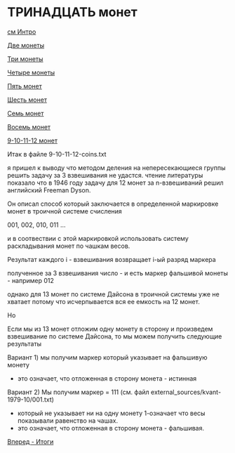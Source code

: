 ТРИНАДЦАТЬ монет
================

[см Интро](00-intro.md "00-intro.md")

[Две монеты](02-coins.md "02-coins.md")

[Три монеты](03-coins.md "03-coins.md")

[Четыре монеты](04-coins.md "04-coins.md")

[Пять монет](05-coins.md "05-coins.md")

[Шесть монет](06-coins.md "06-coins.md")

[Семь монет](07-coins.md "07-coins.md")

[Восемь монет](08-coins.md "08-coins.md")

[9-10-11-12 монет](09-10-11-12-coins.md "09-10-11-12-coins.md")


Итак в файле 9-10-11-12-coins.txt

я пришел к выводу что методом деления на непересекающиеся группы решить задачу за 3 взвешивания не удастся.
чтение литературы показало что в 1946 году задачу для 12 монет за n-взвешиваний
решил английский Freeman Dyson.

Он описал способ который заключается в определенной маркировке монет в троичной системе счисления

001, 002, 010, 011 ...

и в соотвествии с этой маркировкой
использовать систему раскладывания монет по чашкам весов.

Результат каждого i - взвешивания возвращает i-ый разряд маркера

полученное за 3 взвешивания число - и есть маркер фальшивой монеты - например 012

однако для 13 монет по системе Дайсона в троичной системы уже не хватает потому что
исчерпывается вся ее емкость на 12 монет.

Но

Если мы из 13 монет отложим одну монету в сторону
и произведем взвешивание по системе Дайсона, то мы можем получить следующие результаты

Вариант 1)
мы получим маркер который указывает на фальшивую монету
- это означает, что отложенная в сторону монета - истинная

Вариант 2)
Мы получим маркер = 111 (см. файл external_sources/kvant-1979-10/001.txt)
 - который не указывает ни на одну монету
1-означает что весы показывали равенство на чашах.
- это означает, что отложенная в сторону монета - фальшивая.

[Вперед - Итоги](totals.md "totals.md")